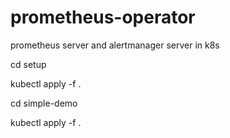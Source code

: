 # prometheus-operator
prometheus server and alertmanager server in k8s

cd setup

kubectl apply -f .

cd simple-demo

kubectl apply -f .


